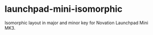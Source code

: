# launchpad-mini-isomorphic
Isomorphic layout in major and minor key for Novation Launchpad Mini MK3.
